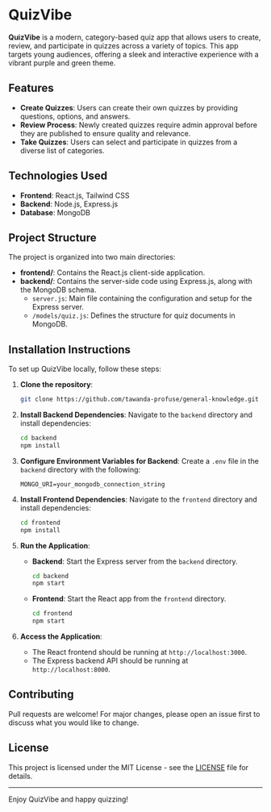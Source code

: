 # QuizVibe

**QuizVibe** is a modern, category-based quiz app that allows users to create, review, and participate in quizzes across a variety of topics. This app targets young audiences, offering a sleek and interactive experience with a vibrant purple and green theme.

## Features

- **Create Quizzes**: Users can create their own quizzes by providing questions, options, and answers.
- **Review Process**: Newly created quizzes require admin approval before they are published to ensure quality and relevance.
- **Take Quizzes**: Users can select and participate in quizzes from a diverse list of categories.

## Technologies Used

- **Frontend**: React.js, Tailwind CSS
- **Backend**: Node.js, Express.js
- **Database**: MongoDB

## Project Structure

The project is organized into two main directories:

- **frontend/**: Contains the React.js client-side application.
- **backend/**: Contains the server-side code using Express.js, along with the MongoDB schema.
    - `server.js`: Main file containing the configuration and setup for the Express server.
    - `/models/quiz.js`: Defines the structure for quiz documents in MongoDB.

## Installation Instructions

To set up QuizVibe locally, follow these steps:

1. **Clone the repository**:
    ```bash
    git clone https://github.com/tawanda-profuse/general-knowledge.git
    ```

2. **Install Backend Dependencies**:
    Navigate to the `backend` directory and install dependencies:
    ```bash
    cd backend
    npm install
    ```

3. **Configure Environment Variables for Backend**:
    Create a `.env` file in the `backend` directory with the following:
    ```plaintext
    MONGO_URI=your_mongodb_connection_string
    ```

4. **Install Frontend Dependencies**:
    Navigate to the `frontend` directory and install dependencies:
    ```bash
    cd frontend
    npm install
    ```

5. **Run the Application**:

    - **Backend**: Start the Express server from the `backend` directory.
        ```bash
        cd backend
        npm start
        ```

    - **Frontend**: Start the React app from the `frontend` directory.
        ```bash
        cd frontend
        npm start
        ```

6. **Access the Application**:
    - The React frontend should be running at `http://localhost:3000`.
    - The Express backend API should be running at `http://localhost:8000`.

## Contributing

Pull requests are welcome! For major changes, please open an issue first to discuss what you would like to change.

## License

This project is licensed under the MIT License - see the [LICENSE](LICENSE) file for details.

---

Enjoy QuizVibe and happy quizzing!
